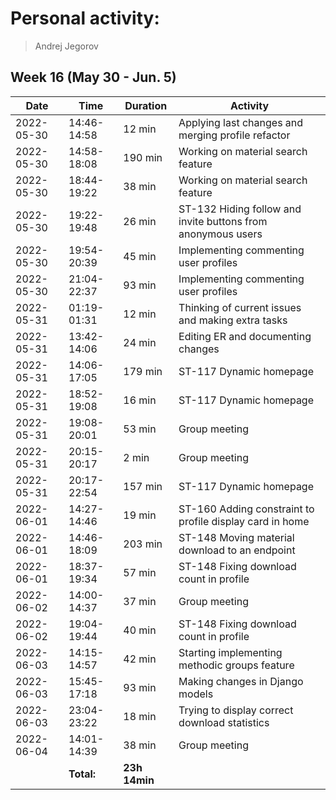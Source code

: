 # Personal activity:
> Andrej Jegorov

## Week 16 (May 30 - Jun. 5)

| **Date**  | **Time**      | **Duration**  | **Activity** |
| --------  | ------------- | ------------  | ------------ |
| 2022-05-30 | 14:46-14:58 | 12 min | Applying last changes and merging profile refactor |
| 2022-05-30 | 14:58-18:08 | 190 min | Working on material search feature |
| 2022-05-30 | 18:44-19:22 | 38 min | Working on material search feature |
| 2022-05-30 | 19:22-19:48 | 26 min | ST-132 Hiding follow and invite buttons from anonymous users |
| 2022-05-30 | 19:54-20:39 | 45 min | Implementing commenting user profiles |
| 2022-05-30 | 21:04-22:37 | 93 min | Implementing commenting user profiles |
| 2022-05-31 | 01:19-01:31 | 12 min | Thinking of current issues and making extra tasks |
| 2022-05-31 | 13:42-14:06 | 24 min | Editing ER and documenting changes |
| 2022-05-31 | 14:06-17:05 | 179 min | ST-117 Dynamic homepage |
| 2022-05-31 | 18:52-19:08 | 16 min | ST-117 Dynamic homepage |
| 2022-05-31 | 19:08-20:01 | 53 min | Group meeting |
| 2022-05-31 | 20:15-20:17 | 2 min | Group meeting |
| 2022-05-31 | 20:17-22:54 | 157 min | ST-117 Dynamic homepage |
| 2022-06-01 | 14:27-14:46 | 19 min | ST-160 Adding constraint to profile display card in home |
| 2022-06-01 | 14:46-18:09 | 203 min | ST-148 Moving material download to an endpoint |
| 2022-06-01 | 18:37-19:34 | 57 min | ST-148 Fixing download count in profile |
| 2022-06-02 | 14:00-14:37 | 37 min | Group meeting |
| 2022-06-02 | 19:04-19:44 | 40 min | ST-148 Fixing download count in profile |
| 2022-06-03 | 14:15-14:57 | 42 min | Starting implementing methodic groups feature |
| 2022-06-03 | 15:45-17:18 | 93 min | Making changes in Django models |
| 2022-06-03 | 23:04-23:22 | 18 min | Trying to display correct download statistics |
| 2022-06-04 | 14:01-14:39 | 38 min | Group meeting |
|  | **Total:** | **23h 14min** | |